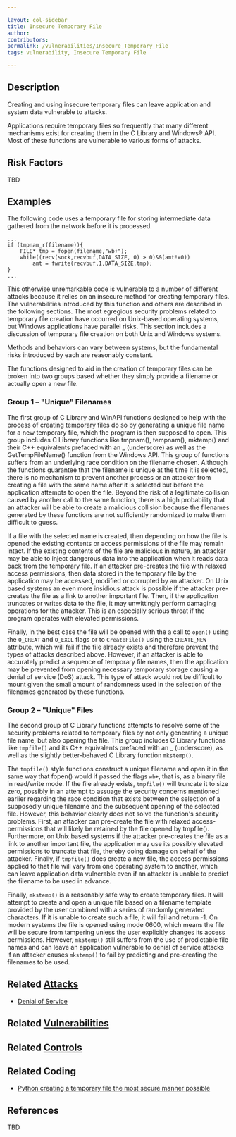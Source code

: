 ```yaml
---

layout: col-sidebar
title: Insecure Temporary File
author: 
contributors: 
permalink: /vulnerabilities/Insecure_Temporary_File
tags: vulnerability, Insecure Temporary File

---
```


## Description

Creating and using insecure temporary files can leave application and system data vulnerable to attacks.

Applications require temporary files so frequently that many different mechanisms exist for creating them in the C Library and Windows® API. Most of these functions are vulnerable to various forms of attacks.

## Risk Factors

TBD

## Examples

The following code uses a temporary file for storing intermediate data gathered from the network before it is processed.

```
...
if (tmpnam_r(filename)){
    FILE* tmp = fopen(filename,"wb+");
    while((recv(sock,recvbuf,DATA_SIZE, 0) > 0)&&(amt!=0))
        amt = fwrite(recvbuf,1,DATA_SIZE,tmp);
}
...
```

This otherwise unremarkable code is vulnerable to a number of different attacks because it relies on an insecure method for creating temporary files. The vulnerabilities introduced by this function and others are described in the following sections. The most egregious security problems related to temporary file creation have occurred on Unix-based operating systems, but Windows applications have parallel risks. This section includes a discussion of temporary file creation on both Unix and Windows systems.

Methods and behaviors can vary between systems, but the fundamental risks introduced by each are reasonably constant.

The functions designed to aid in the creation of temporary files can be broken into two groups based whether they simply provide a filename or actually open a new file.

### Group 1 – "Unique" Filenames

The first group of C Library and WinAPI functions designed to help with the process of creating temporary files do so by generating a unique file name for a new temporary file, which the program is then supposed to open. This group includes C Library functions like tmpnam(), tempnam(), mktemp() and their C++ equivalents prefaced with an _ (underscore) as well as the GetTempFileName() function from the Windows API. This group of functions suffers from an underlying race condition on the filename chosen. Although the functions guarantee that the filename is unique at the time it is selected, there is no mechanism to prevent another process or an attacker from creating a file with the same name after it is selected but before the application attempts to open the file. Beyond the risk of a legitimate collision caused by another call to the same function, there is a high probability that an attacker will be able to create a malicious collision because the filenames generated by these functions are not sufficiently randomized to make them difficult to guess.

If a file with the selected name is created, then depending on how the file is opened the existing contents or access permissions of the file may remain intact. If the existing contents of the file are malicious in nature, an attacker may be able to inject dangerous data into the application when it reads data back from the temporary file. If an attacker pre-creates the file with relaxed access permissions, then data stored in the temporary file by the application may be accessed, modified or corrupted by an attacker. On Unix based systems an even more insidious attack is possible if the attacker pre-creates the file as a link to another important file. Then, if the application truncates or writes data to the file, it may unwittingly perform damaging operations for the attacker. This is an especially serious threat if the program operates with elevated permissions.

Finally, in the best case the file will be opened with the a call to `open()` using the `O_CREAT` and `O_EXCL` flags or to `CreateFile()` using the `CREATE_NEW` attribute, which will fail if the file already exists and therefore prevent the types of attacks described above. However, if an attacker is able to accurately predict a sequence of temporary file names, then the application may be prevented from opening necessary temporary storage causing a denial of service (DoS) attack. This type of attack would not be difficult to mount given the small amount of randomness used in the selection of the filenames generated by these functions.

### Group 2 – "Unique" Files

The second group of C Library functions attempts to resolve some of the security problems related to temporary files by not only generating a unique file name, but also opening the file. This group includes C Library functions like `tmpfile()` and its C++ equivalents prefaced with an _ (underscore), as well as the slightly better-behaved C Library function `mkstemp()`.

The `tmpfile()` style functions construct a unique filename and open it in the same way that fopen() would if passed the flags `wb+`, that is, as a binary file in read/write mode. If the file already exists, `tmpfile()` will truncate it to size zero, possibly in an attempt to assuage the security concerns mentioned earlier regarding the race condition that exists between the selection of a supposedly unique filename and the subsequent opening of the selected file. However, this behavior clearly does not solve the function's security problems. First, an attacker can pre-create the file with relaxed access-permissions that will likely be retained by the file opened by tmpfile(). Furthermore, on Unix based systems if the attacker pre-creates the file as a link to another important file, the application may use its possibly elevated permissions to truncate that file, thereby doing damage on behalf of the attacker. Finally, if `tmpfile()` does create a new file, the access permissions applied to that file will vary from one operating system to another, which can leave application data vulnerable even if an attacker is unable to predict the filename to be used in advance.

Finally, `mkstemp()` is a reasonably safe way to create temporary files. It will attempt to create and open a unique file based on a filename template provided by the user combined with a series of randomly generated characters. If it is unable to create such a file, it will fail and return -1. On modern systems the file is opened using mode 0600, which means the file will be secure from tampering unless the user explicitly changes its access permissions. However, `mkstemp()` still suffers from the use of predictable file names and can leave an application vulnerable to denial of service attacks if an attacker causes `mkstemp()` to fail by predicting and pre-creating the filenames to be used.

## Related [Attacks](../attacks/)

- [Denial of Service](../attacks/Denial_of_Service)

## Related [Vulnerabilities](../vulnerabilities/)

## Related [Controls](../controls/)

## Related Coding

- [Python creating a temporary file the most secure manner possible](http://docs.python.org/library/tempfile.html#tempfile.mkstemp)

## References

TBD